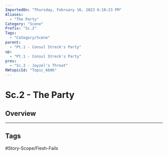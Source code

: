 ```yaml
---
ImportedOn: "Thursday, February 16, 2023 6:10:23 PM"
Aliases:
  - "The Party"
Category: "Scene"
Prefix: "Sc.2"
Tags:
  - "Category/Scene"
parent:
  - "Pt.1 - Consul Streck's Party"
up:
  - "Pt.1 - Consul Streck's Party"
prev:
  - "Sc.3 - Jayzel's Threat"
RWtopicId: "Topic_6606"
---
```

# Sc.2 - The Party
## Overview

---
## Tags
#Story-Scope/Flesh-Fails

